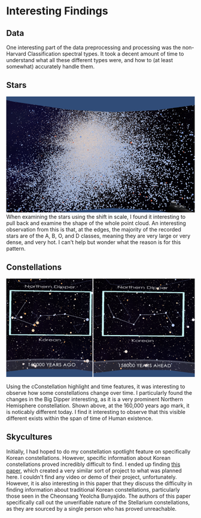 # Interesting Findings

## Data
One interesting part of the data preprocessing and processing was the non-Harvard Classification spectral types. It took a decent amount of time to understand what all these different types were, and how to (at least somewhat) accurately handle them. 

## Stars
![The dataset viewed from afar](farout.png)
When examining the stars using the shift in scale, I found it interesting to pull back and examine the shape of the whole point cloud. An interesting observation from this is that, at the edges, the majority of the recorded stars are of the A, B, O, and D classes, meaning they are very large or very dense, and very hot. I can't help but wonder what the reason is for this pattern.  

## Constellations
![Changes in the Big Dipper over time](overtime.png)

Using the cConstellation highlight and time features, it was interesting to observe how some constellations change over time. I particularly found the changes in the Big Dipper interesting, as it is a very prominent Northern Hemisphere constellation. Shown above, at the 160,000 years ago mark, it is noticably different today. I find it interesting to observe that this visible different exists within the span of time of Human existence. 

## Skycultures
Initially, I had hoped to do my constellation spotlight feature on specifically Korean constellations. However, specific information about Korean constellations proved incredibly difficult to find. I ended up finding [this paper](https://www.researchgate.net/publication/343501962_Rediscovering_Korea's_Ancient_Skies_An_Immersive_Interactive_3D_Map_of_Traditional_Korean_Constellations_in_the_Milky_Way), which created a very similar sort of project to what was planned here. I couldn't find any video or demo of their project, unfortunately. However, it is also interesting in this paper that they discuss the difficulty in finding information about traditional Korean constellations, particularly those seen in the Cheonsang Yeolcha Bunyajido. The authors of this paper specifically call out the unverifiable nature of the Stellarium constellations, as they are sourced by a single person who has proved unreachable.

